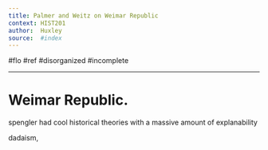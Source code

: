 ```yaml
---
title: Palmer and Weitz on Weimar Republic 
context: HIST201
author:  Huxley
source:  #index
---
```


#flo #ref #disorganized #incomplete

---


# Weimar Republic.



spengler had cool historical theories with a massive amount of explanability

dadaism, 










































